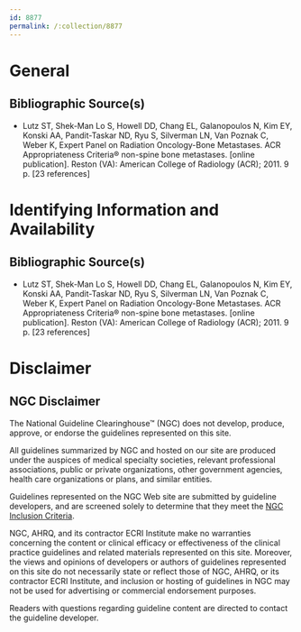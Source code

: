 ```yaml
---
id: 8877
permalink: /:collection/8877
---
```


# General

## Bibliographic Source(s)

- Lutz ST, Shek-Man Lo S, Howell DD, Chang EL, Galanopoulos N, Kim EY, Konski AA, Pandit-Taskar ND, Ryu S, Silverman LN, Van Poznak C, Weber K, Expert Panel on Radiation Oncology-Bone Metastases. ACR Appropriateness Criteria® non-spine bone metastases. [online publication]. Reston (VA): American College of Radiology (ACR); 2011. 9 p. [23 references]

# Identifying Information and Availability

## Bibliographic Source(s)

- Lutz ST, Shek-Man Lo S, Howell DD, Chang EL, Galanopoulos N, Kim EY, Konski AA, Pandit-Taskar ND, Ryu S, Silverman LN, Van Poznak C, Weber K, Expert Panel on Radiation Oncology-Bone Metastases. ACR Appropriateness Criteria® non-spine bone metastases. [online publication]. Reston (VA): American College of Radiology (ACR); 2011. 9 p. [23 references]

# Disclaimer

## NGC Disclaimer

The National Guideline Clearinghouse™ (NGC) does not develop, produce, approve, or endorse the guidelines represented on this site.

All guidelines summarized by NGC and hosted on our site are produced under the auspices of medical specialty societies, relevant professional associations, public or private organizations, other government agencies, health care organizations or plans, and similar entities.

Guidelines represented on the NGC Web site are submitted by guideline developers, and are screened solely to determine that they meet the [NGC Inclusion Criteria](/help-and-about/summaries/inclusion-criteria).

NGC, AHRQ, and its contractor ECRI Institute make no warranties concerning the content or clinical efficacy or effectiveness of the clinical practice guidelines and related materials represented on this site. Moreover, the views and opinions of developers or authors of guidelines represented on this site do not necessarily state or reflect those of NGC, AHRQ, or its contractor ECRI Institute, and inclusion or hosting of guidelines in NGC may not be used for advertising or commercial endorsement purposes.

Readers with questions regarding guideline content are directed to contact the guideline developer.

